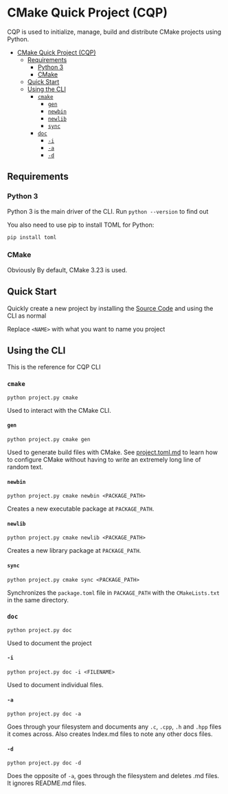 # CMake Quick Project (CQP)

CQP is used to initialize, manage, build and distribute CMake projects using Python.
- [CMake Quick Project (CQP)](#cmake-quick-project-cqp)
	- [Requirements](#requirements)
		- [Python 3](#python-3)
		- [CMake](#cmake)
	- [Quick Start](#quick-start)
	- [Using the CLI](#using-the-cli)
		- [`cmake`](#cmake-1)
			- [`gen`](#gen)
			- [`newbin`](#newbin)
			- [`newlib`](#newlib)
			- [`sync`](#sync)
		- [`doc`](#doc)
			- [`-i`](#-i)
			- [`-a`](#-a)
			- [`-d`](#-d)

## Requirements

### Python 3
Python 3 is the main driver of the CLI.
Run `python --version` to find out 

You also need to use pip to install TOML for Python:
```cmd
pip install toml
```

### CMake
Obviously
By default, CMake 3.23 is used.

## Quick Start
Quickly create a new project by installing the [Source Code](https://github.com/scongebop/cmake-quick-project/releases/tag/stable-v1.0) and using the CLI as normal

Replace `<NAME>` with what you want to name you project

## Using the CLI
This is the reference for CQP CLI
### `cmake`
```
python project.py cmake
```
Used to interact with the CMake CLI.
#### `gen`
```
python project.py cmake gen
```
Used to generate build files with CMake.
See [project.toml.md](project.toml.md) to learn how to configure CMake without having to write an extremely long line of random text.

#### `newbin`
```
python project.py cmake newbin <PACKAGE_PATH>
```
Creates a new executable package at `PACKAGE_PATH`.

#### `newlib`
```
python project.py cmake newlib <PACKAGE_PATH>
```
Creates a new library package at `PACKAGE_PATH`.

#### `sync`
```
python project.py cmake sync <PACKAGE_PATH>
```
Synchronizes the `package.toml` file in `PACKAGE_PATH` with the `CMakeLists.txt` in the same directory.

### `doc`
```
python project.py doc
```
Used to document the project

#### `-i`
```
python project.py doc -i <FILENAME>
```
Used to document individual files.

#### `-a`
```
python project.py doc -a
```
Goes through your filesystem and documents any `.c`, `.cpp`, `.h` and `.hpp` files it comes across.
Also creates Index.md files to note any other docs files.

#### `-d`
```
python project.py doc -d
```

Does the opposite of `-a`, goes through the filesystem and deletes .md files.
It ignores README.md files.
